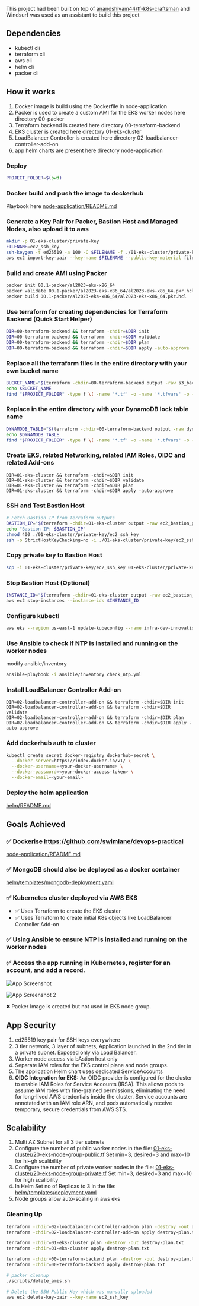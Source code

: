 This project had been built on top of [anandshivam44/tf-k8s-craftsman](https://github.com/anandshivam44/tf-k8s-craftsman) and Windsurf was used as an assistant to build this project

## Dependencies

- kubectl cli
- terraform cli
- aws cli
- helm cli
- packer cli

## How it works

1. Docker image is build using the Dockerfile in node-application
2. Packer is used to create a custom AMI for the EKS worker nodes here directory 00-packer
3. Terraform backend is created here directory 00-terraform-backend
4. EKS cluster is created here directory 01-eks-cluster
5. LoadBalancer Controller is created here directory 02-loadbalancer-controller-add-on
6. app helm charts are present here directory node-application

### Deploy
```bash
PROJECT_FOLDER=$(pwd)
```

### Docker build and push the image to dockerhub

Playbook here  [node-application/README.md](./node-application/README.md)

### Generate a Key Pair for Packer, Bastion Host and Managed Nodes, also upload it to aws

```bash
mkdir -p 01-eks-cluster/private-key
FILENAME=ec2_ssh_key
ssh-keygen -t ed25519 -a 100 -C $FILENAME -f ./01-eks-cluster/private-key/$FILENAME -N ''
aws ec2 import-key-pair --key-name $FILENAME --public-key-material fileb://./01-eks-cluster/private-key/$FILENAME.pub
```

### Build and create AMI using Packer

```bash
packer init 00.1-packer/al2023-eks-x86_64
packer validate 00.1-packer/al2023-eks-x86_64/al2023-eks-x86_64.pkr.hcl
packer build 00.1-packer/al2023-eks-x86_64/al2023-eks-x86_64.pkr.hcl
```

### Use terraform for creating dependencies for Terraform Backend (Quick Start Helper)

```bash
DIR=00-terraform-backend && terraform -chdir=$DIR init
DIR=00-terraform-backend && terraform -chdir=$DIR validate
DIR=00-terraform-backend && terraform -chdir=$DIR plan
DIR=00-terraform-backend && terraform -chdir=$DIR apply -auto-approve
```

### Replace all the terraform files in the entire directory with your own bucket name

```bash
BUCKET_NAME="$(terraform -chdir=00-terraform-backend output -raw s3_backend_bucket_name)"
echo $BUCKET_NAME
find "$PROJECT_FOLDER" -type f \( -name '*.tf' -o -name '*.tfvars' -o -name '*.tf.json' \) -exec sed -i "" -e 's/terraform-backend-placeholder/'"$BUCKET_NAME"'/g' {} + 
```

### Replace in the entire directory with your DynamoDB lock table name

```bash
DYNAMODB_TABLE="$(terraform -chdir=00-terraform-backend output -raw dynamodb_lock_table_name)"
echo $DYNAMODB_TABLE
find "$PROJECT_FOLDER" -type f \( -name '*.tf' -o -name '*.tfvars' -o -name '*.tf.json' \) -exec sed -i "" -e 's/dynamo-db-placeholder/'"$DYNAMODB_TABLE"'/g' {} +
```

### Create EKS, related Networking, related IAM Roles, OIDC and related Add-ons

```
DIR=01-eks-cluster && terraform -chdir=$DIR init
DIR=01-eks-cluster && terraform -chdir=$DIR validate
DIR=01-eks-cluster && terraform -chdir=$DIR plan
DIR=01-eks-cluster && terraform -chdir=$DIR apply -auto-approve
```

### SSH and Test Bastion Host

```bash
# Fetch Bastion IP from Terraform outputs
BASTION_IP="$(terraform -chdir=01-eks-cluster output -raw ec2_bastion_public_ip)"
echo "Bastion IP: $BASTION_IP"
chmod 400 ./01-eks-cluster/private-key/ec2_ssh_key
ssh -o StrictHostKeyChecking=no -i ./01-eks-cluster/private-key/ec2_ssh_key ec2-user@"$BASTION_IP"
```

### Copy private key to Bastion Host

```bash
scp -i 01-eks-cluster/private-key/ec2_ssh_key 01-eks-cluster/private-key/ec2_ssh_key ec2-user@$(terraform -chdir=01-eks-cluster output -raw ec2_bastion_public_ip):/home/ec2-user/
```

### Stop Bastion Host (Optional)

```bash
INSTANCE_ID="$(terraform -chdir=01-eks-cluster output -raw ec2_bastion_public_instance_ids)"
aws ec2 stop-instances --instance-ids $INSTANCE_ID
```

### Configure kubectl

```bash
aws eks --region us-east-1 update-kubeconfig --name infra-dev-innovation-hub --alias infra-dev-innovation-hub
```

### Use Ansible to check if NTP is installed and running on the worker nodes
modify ansible/inventory
```bash
ansible-playbook -i ansible/inventory check_ntp.yml
```

### Install LoadBalancer Controller Add-on

```
DIR=02-loadbalancer-controller-add-on && terraform -chdir=$DIR init
DIR=02-loadbalancer-controller-add-on && terraform -chdir=$DIR validate
DIR=02-loadbalancer-controller-add-on && terraform -chdir=$DIR plan
DIR=02-loadbalancer-controller-add-on && terraform -chdir=$DIR apply -auto-approve
```

### Add dockerhub auth to cluster

```bash
kubectl create secret docker-registry dockerhub-secret \
  --docker-server=https://index.docker.io/v1/ \
  --docker-username=<your-docker-username> \
  --docker-password=<your-docker-access-token> \
  --docker-email=<your-email>
```

### Deploy the helm application

[helm/README.md](./helm/README.md)

## Goals Achieved

### ✅ Dockerise https://github.com/swimlane/devops-practical

[node-application/README.md](./node-application/README.md)

### ✅ MongoDB should also be deployed as a docker container

[helm/templates/mongodb-deployment.yaml](./helm/templates/mongodb-deployment.yaml)

### ✅ Kubernetes cluster deployed via AWS EKS

- ✅ Uses Terraform to create the EKS cluster
- ✅ Uses Terraform to create initial K8s objects like LoadBalancer Controller Add-on

### ✅ Using Ansible to ensure NTP is installed and running on the worker nodes

### ✅ Access the app running in Kubernetes, register for an account, and add a record.

![App Screenshot](images/Screenshot%202025-09-07%20at%2012.59.58%E2%80%AFAM.png)

![App Screenshot 2](images/Screenshot%202025-09-07%20at%201.00.37%E2%80%AFAM.png)

❌ Packer Image is created but not used in EKS node group. 

## App Security

1. ed25519 key pair for SSH keys everywhere
2. 3 tier network, 3 layer of subnets, Application launched in the 2nd tier in a private subnet. Exposed only via Load Balancer.
3. Worker node access via bAstion host only
4. Separate IAM roles for the EKS control plane and node groups.
5. The application Helm chart uses dedicated ServiceAccounts
6. **OIDC Integration for EKS:** An OIDC provider is configured for the cluster to enable IAM Roles for Service Accounts (IRSA). This allows pods to assume IAM roles with fine-grained permissions, eliminating the need for long-lived AWS credentials inside the cluster. Service accounts are annotated with an IAM role ARN, and pods automatically receive temporary, secure credentials from AWS STS.

## Scalability
1. Multi AZ Subnet for all 3 tier subnets
2. Configure the number of public worker nodes in the file: [01-eks-cluster/20-eks-node-group-public.tf](./01-eks-cluster/20-eks-node-group-public.tf) Set min=3, desired=3 and max=10 for hi~gh scalibility
3. Configure the number of private worker nodes in the file: [01-eks-cluster/20-eks-node-group-private.tf](./01-eks-cluster/20-eks-node-group-private.tf) Set min=3, desired=3 and max=10 for high scalibility
4. In Helm Set no of Replicas to 3 in the file: [helm/templates/deployment.yaml](./helm/templates/deployment.yaml)
5. Node groups allow auto-scaling in aws eks



### Cleaning Up
```bash
terraform -chdir=02-loadbalancer-controller-add-on plan -destroy -out destroy-plan.txt
terraform -chdir=02-loadbalancer-controller-add-on apply destroy-plan.txt

terraform -chdir=01-eks-cluster plan -destroy -out destroy-plan.txt
terraform -chdir=01-eks-cluster apply destroy-plan.txt

terraform -chdir=00-terraform-backend plan -destroy -out destroy-plan.txt
terraform -chdir=00-terraform-backend apply destroy-plan.txt

# packer cleanup
./scripts/delete_amis.sh

# Delete the SSH Public Key which was manually uploaded
aws ec2 delete-key-pair --key-name ec2_ssh_key
```
